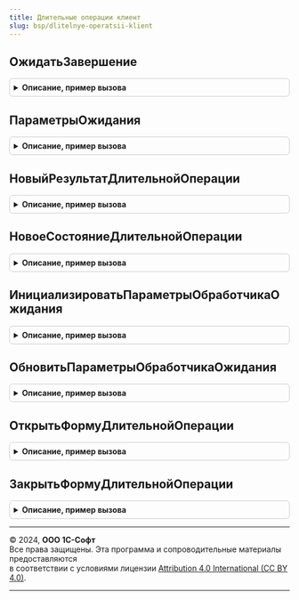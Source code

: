 ```yaml
---
title: Длительные операции клиент
slug: bsp/dlitelnye-operatsii-klient
---
```



## ОжидатьЗавершение
<details style="margin: 1em 0; padding: 0.5em; border: 1px solid #ccc; border-radius: 6px;">

<summary style="font-weight: bold; cursor: pointer;">Описание, пример вызова</summary>

```bsl

// Открыть стандартную форму ожидания завершения длительной операции или использовать собственную форму
// и подключить обработчик оповещения о завершении и прогрессе выполнения процедуры длительной операции.
//
// Применяется совместно с функцией ДлительныеОперации.ВыполнитьВФоне для повышения отзывчивости
// пользовательского интерфейса, заменяя длительный серверный вызов на запуск фонового задания.
//
// Параметры:
//   ДлительнаяОперация     - см. ДлительныеОперации.ВыполнитьВФоне
//   ОповещениеОЗавершении  - ОписаниеОповещения - оповещение, которое вызывается после завершения
//                            длительной операции, в том числе после закрытия окна ожидания, если открывалось.
//                            Параметры процедуры-обработчика оповещения:
//     # Результат - см. НовыйРезультатДлительнойОперации
//                          - Неопределено - если задание было отменено
//     # ДополнительныеПараметры - Произвольный - произвольные данные, переданные в описании оповещения.
//  ПараметрыОжидания      - см. ДлительныеОперацииКлиент.ПараметрыОжидания
//
Процедура ОжидатьЗавершение(Знач ДлительнаяОперация, Знач ОповещениеОЗавершении = Неопределено, Экспорт
```

Пример вызова
```bsl
ДлительныеОперацииКлиент.ОжидатьЗавершение(ДлительнаяОперация, ОповещениеОЗавершении, );
```
</details>

## ПараметрыОжидания
<details style="margin: 1em 0; padding: 0.5em; border: 1px solid #ccc; border-radius: 6px;">

<summary style="font-weight: bold; cursor: pointer;">Описание, пример вызова</summary>

```bsl

// Возвращает пустую структуру для параметра ПараметрыОжидания процедуры ДлительныеОперацииКлиент.ОжидатьЗавершение.
//
// Параметры:
//  ФормаВладелец - ФормаКлиентскогоПриложения
//                - Неопределено - форма, из которой вызывается длительная операция.
//
// Возвращаемое значение:
//  Структура              - параметры выполнения задания:
//   * ФормаВладелец          - ФормаКлиентскогоПриложения
//                            - Неопределено - форма, из которой вызывается длительная операция.
//   * Заголовок              - Строка - заголовок окна, выводимый на форме ожидания. Если не задан, то не выводится.
//   * ТекстСообщения         - Строка - текст сообщения, выводимый на форме ожидания.
//                                       Если не задан, то выводится "Пожалуйста, подождите...".
//   * ВыводитьОкноОжидания   - Булево - если Истина, то открыть окно ожидания с визуальной индикацией длительной операции.
//                                       Если используется собственный механизм индикации, то следует указать Ложь.
//   * РежимОткрытияОкнаОжидания - РежимОткрытияОкнаФормы - параметр РежимОткрытияОкна у формы ожидания.
//                               - Неопределено - значение по умолчанию.
//   * ВыводитьПрогрессВыполнения - Булево - выводить прогресс выполнения в процентах на форме ожидания.
//                                      Процедура-обработчик длительной операции может сообщить о ходе своего выполнения
//                                      с помощью вызова процедуры ДлительныеОперации.СообщитьПрогресс.
//   * ВыводитьСообщения          - Булево - из формы ожидания выводить в ФормаВладелец сообщения,
//                                       сформированные в процедуре-обработчике длительной операции.
//   * ЗаголовокКнопкиОтмена  - Строка - заголовок кнопки Отмена, если не указано, по умолчанию используется "Отмена"
//   * ОповещениеОПрогрессеВыполнения - ОписаниеОповещения - оповещение, которое периодически вызывается при
//                                      проверке готовности фонового задания, если ВыводитьОкноОжидания = Ложь.
//                                      Параметры процедуры-обработчика оповещения:
//      # Результат               - см. НовоеСостояниеДлительнойОперации
//      # ДополнительныеПараметры - Произвольный - произвольные данные, переданные в описании оповещения.
//
//   * Интервал               - Число  - интервал в секундах между проверками готовности длительной операции.
//                                       По умолчанию 0 - после каждой проверки интервал увеличивается с 1 до 15 секунд
//                                       с коэффициентом 1.4.
//   * ОповещениеПользователя - Структура:
//     ** Показать            - Булево - если Истина, то по завершении длительной операции вывести оповещение пользователя.
//     ** Текст               - Строка - текст оповещения пользователя.
//     ** НавигационнаяСсылка - Строка - навигационная ссылка оповещения пользователя.
//     ** Пояснение           - Строка - пояснение оповещения пользователя.
//     ** Картинка            - Картинка - картинка, которая будет показана в окне оповещения. Если Неопределено, то
//                                         картинка не выводится.
//     ** Важное              - Булево - если Истина, то оповещение после автоматического закрытия будет добавлено в
//                                       центр оповещений.
//
//   * ОтменятьПриЗакрытииФормыВладельца - Булево - по умолчанию ФормаВладелец.Открыта(), Ложь если форма не указана.
//       Если Ложь, тогда длительная операция не будет отменена при закрытии формы владельца и при закрытии окна ожидания.
//
//   * ПолучатьРезультат - Булево - служебный параметр. Не предназначен для использования.
//
Функция ПараметрыОжидания(ФормаВладелец) Экспорт
```

Пример вызова
```bsl
Результат = ДлительныеОперацииКлиент.ПараметрыОжидания(ФормаВладелец) 
```
</details>

## НовыйРезультатДлительнойОперации
<details style="margin: 1em 0; padding: 0.5em; border: 1px solid #ccc; border-radius: 6px;">

<summary style="font-weight: bold; cursor: pointer;">Описание, пример вызова</summary>

```bsl

// Возвращает результат оповещения, указанного в параметре ОповещениеОЗавершении
// процедуры ДлительныеОперацииКлиент.ОжидатьЗавершение.
//
// Возвращаемое значение:
//  Неопределено - передается в результат ОповещениеОЗавершении, если задание отменено пользователем.
//  Структура:
//   * Статус - Строка - "Выполнено", если задание было успешно выполнено.
//                       "Ошибка", если задание завершено с ошибкой.
//
//   * АдресРезультата  - Строка - адрес временного хранилища, в которое будет помещен
//                         (или уже помещен) результат работы процедуры длительной операции.
//
//   * АдресДополнительногоРезультата - Строка - если установлен параметр ДополнительныйРезультат,
//                         содержит адрес дополнительного временного хранилища, в которое будет помещен
//                         (или уже помещен) дополнительный результат работы процедуры длительной операции.
//
//   * ИнформацияОбОшибке - ИнформацияОбОшибке - если Статус = "Ошибка".
//                        - Неопределено - если Статус <> "Ошибка".
//
//   * Сообщения - ФиксированныйМассив - массив объектов СообщениеПользователю,
//                   сформированных в процедуре-обработчике длительной операции.
//                   Массив будет пустым, когда в параметре ПараметрыОжидания
//                   процедуры процедуры ДлительныеОперацииКлиент.ОжидатьЗавершение
//                   свойство ВыводитьОкноОжидания = Ложь и
//                   заполнено свойство ОповещениеОПрогрессеВыполнения.
//
//   * ИдентификаторЗадания - УникальныйИдентификатор - идентификатор фонового задания, если запускалось.
//                          - Неопределено - если задание не запускалось (например, выполнение не в фоне).
//
//   * КраткоеПредставлениеОшибки   - Строка - устарел.
//   * ПодробноеПредставлениеОшибки - Строка - устарел.
//
Функция НовыйРезультатДлительнойОперации() Экспорт
```

Пример вызова
```bsl
Результат = ДлительныеОперацииКлиент.НовыйРезультатДлительнойОперации() 
```
</details>

## НовоеСостояниеДлительнойОперации
<details style="margin: 1em 0; padding: 0.5em; border: 1px solid #ccc; border-radius: 6px;">

<summary style="font-weight: bold; cursor: pointer;">Описание, пример вызова</summary>

```bsl

// Возвращает пустую структуру для передачи как результат оповещения, указанного
// в свойстве ОповещениеОПрогрессеВыполнения параметра ПараметрыОжидания
// процедуры ДлительныеОперацииКлиент.ОжидатьЗавершение.
//
// Возвращаемое значение:
//  Структура:
//   * Статус - Строка - "Выполняется", если задание еще не завершилось,
//                       "Выполнено", если задание было успешно выполнено,
//                       "Ошибка", если задание завершено с ошибкой.
//
//   * Прогресс   - см. ДлительныеОперации.ПрочитатьПрогресс
//   * Сообщения  - Неопределено - нет сообщений.
//                - ФиксированныйМассив из СообщениеПользователю - порция сообщений,
//                  отправленных из процедуры длительной операции.
//
//   * ИдентификаторЗадания - УникальныйИдентификатор - идентификатор фонового задания, если запускалось.
//                          - Неопределено - если задание не запускалось (например, выполнение не в фоне).
//
Функция НовоеСостояниеДлительнойОперации() Экспорт
```

Пример вызова
```bsl
Результат = ДлительныеОперацииКлиент.НовоеСостояниеДлительнойОперации() 
```
</details>

## ИнициализироватьПараметрыОбработчикаОжидания
<details style="margin: 1em 0; padding: 0.5em; border: 1px solid #ccc; border-radius: 6px;">

<summary style="font-weight: bold; cursor: pointer;">Описание, пример вызова</summary>

```bsl

// Устарела. Следует использовать ОжидатьЗавершение с параметром ПараметрыОжидания.ВыводитьОкноОжидания = Истина.
// Заполняет структуру параметров значениями по умолчанию.
//
// Параметры:
//  ПараметрыОбработчикаОжидания - Структура - заполняется значениями по умолчанию.
//
//
Процедура ИнициализироватьПараметрыОбработчикаОжидания(ПараметрыОбработчикаОжидания) Экспорт
```

Пример вызова
```bsl
ДлительныеОперацииКлиент.ИнициализироватьПараметрыОбработчикаОжидания(ПараметрыОбработчикаОжидания) 
```
</details>

## ОбновитьПараметрыОбработчикаОжидания
<details style="margin: 1em 0; padding: 0.5em; border: 1px solid #ccc; border-radius: 6px;">

<summary style="font-weight: bold; cursor: pointer;">Описание, пример вызова</summary>

```bsl

// Устарела. Следует использовать ОжидатьЗавершение с параметром ПараметрыОжидания.ВыводитьОкноОжидания = Истина.
// Заполняет структуру параметров новыми расчетными значениями.
//
// Параметры:
//  ПараметрыОбработчикаОжидания - Структура - заполняется расчетными значениями.
//
//
Процедура ОбновитьПараметрыОбработчикаОжидания(ПараметрыОбработчикаОжидания) Экспорт
```

Пример вызова
```bsl
ДлительныеОперацииКлиент.ОбновитьПараметрыОбработчикаОжидания(ПараметрыОбработчикаОжидания) 
```
</details>

## ОткрытьФормуДлительнойОперации
<details style="margin: 1em 0; padding: 0.5em; border: 1px solid #ccc; border-radius: 6px;">

<summary style="font-weight: bold; cursor: pointer;">Описание, пример вызова</summary>

```bsl

// Устарела. Следует использовать ОжидатьЗавершение с параметром ПараметрыОжидания.ВыводитьОкноОжидания = Истина.
// Открывает форму-индикатор длительной операции.
//
// Параметры:
//  ВладелецФормы        - ФормаКлиентскогоПриложения - форма, из которой производится открытие.
//  ИдентификаторЗадания - УникальныйИдентификатор - идентификатор фонового задания.
//
// Возвращаемое значение:
//  ФормаКлиентскогоПриложения     - ссылка на открытую форму.
//
Функция ОткрытьФормуДлительнойОперации(Знач ВладелецФормы, Знач ИдентификаторЗадания) Экспорт
```

Пример вызова
```bsl
Результат = ДлительныеОперацииКлиент.ОткрытьФормуДлительнойОперации(ВладелецФормы, ИдентификаторЗадания) 
```
</details>

## ЗакрытьФормуДлительнойОперации
<details style="margin: 1em 0; padding: 0.5em; border: 1px solid #ccc; border-radius: 6px;">

<summary style="font-weight: bold; cursor: pointer;">Описание, пример вызова</summary>

```bsl

// Устарела. Следует использовать ОжидатьЗавершение с параметром ПараметрыОжидания.ВыводитьОкноОжидания = Истина.
// Закрывает форму-индикатор длительной операции.
//
// Параметры:
//  ФормаДлительнойОперации - ФормаКлиентскогоПриложения - ссылка на форму-индикатор длительной операции.
//
Процедура ЗакрытьФормуДлительнойОперации(ФормаДлительнойОперации) Экспорт
```

Пример вызова
```bsl
ДлительныеОперацииКлиент.ЗакрытьФормуДлительнойОперации(ФормаДлительнойОперации) 
```
</details>

---

© 2024, **ООО 1С-Софт**  
Все права защищены. Эта программа и сопроводительные материалы предоставляются  
в соответствии с условиями лицензии [Attribution 4.0 International (CC BY 4.0)](https://creativecommons.org/licenses/by/4.0/legalcode).

---
